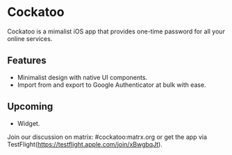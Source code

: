 # Cockatoo

Cockatoo is a mimalist iOS app that provides one-time password for all your online services.


## Features
* Minimalist design with native UI components.
* Import from and export to Google Authenticator at bulk with ease.

## Upcoming
* Widget.

Join our discussion on matrix: #cockatoo:matrx.org or get the app via TestFlight(https://testflight.apple.com/join/xBwgbqJt).
